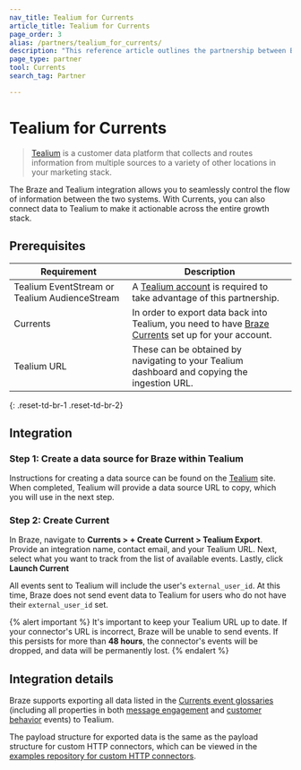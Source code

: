 ```yaml
---
nav_title: Tealium for Currents
article_title: Tealium for Currents
page_order: 3
alias: /partners/tealium_for_currents/
description: "This reference article outlines the partnership between Braze Currents and Tealium, a customer data platform that collects and routes information between sources in your marketing stack."
page_type: partner
tool: Currents
search_tag: Partner

---
```


# Tealium for Currents

> [Tealium](https://www.tealium.com) is a customer data platform that collects and routes information from multiple sources to a variety of other locations in your marketing stack.

The Braze and Tealium integration allows you to seamlessly control the flow of information between the two systems. With Currents, you can also connect data to Tealium to make it actionable across the entire growth stack. 

## Prerequisites

| Requirement | Description |
| ----------- | ----------- |
| Tealium EventStream or Tealium AudienceStream | A [Tealium account](https://my.tealiumiq.com/) is required to take advantage of this partnership. |
| Currents | In order to export data back into Tealium, you need to have [Braze Currents]({{site.baseurl}}/user_guide/data_and_analytics/braze_currents/#access-currents) set up for your account. |
| Tealium URL | These can be obtained by navigating to your Tealium dashboard and copying the ingestion URL.|
{: .reset-td-br-1 .reset-td-br-2}

## Integration

### Step 1: Create a data source for Braze within Tealium

Instructions for creating a data source can be found on the [Tealium](https://docs.tealium.com/server-side/data-sources/webhooks/braze-currents/) site. When completed, Tealium will provide a data source URL to copy, which you will use in the next step.

### Step 2: Create Current

In Braze, navigate to **Currents > + Create Current > Tealium Export**. Provide an integration name, contact email, and your Tealium URL. Next, select what you want to track from the list of available events. Lastly, click **Launch Current**

All events sent to Tealium will include the user's `external_user_id`. At this time, Braze does not send event data to Tealium for users who do not have their `external_user_id` set.

{% alert important %}
It's important to keep your Tealium URL up to date. If your connector's URL is incorrect, Braze will be unable to send events. If this persists for more than **48 hours**, the connector's events will be dropped, and data will be permanently lost.
{% endalert %}

## Integration details

Braze supports exporting all data listed in the [Currents event glossaries]({{site.baseurl}}/user_guide/data_and_analytics/braze_currents) (including all properties in both [message engagement]({{site.baseurl}}/user_guide/data_and_analytics/braze_currents/event_glossary/message_engagement_events/) and [customer behavior]({{site.baseurl}}/user_guide/data_and_analytics/braze_currents/event_glossary/customer_behavior_events/) events) to Tealium.

The payload structure for exported data is the same as the payload structure for custom HTTP connectors, which can be viewed in the [examples repository for custom HTTP connectors](https://github.com/Appboy/currents-examples/tree/master/sample-data/Custom%20HTTP/users/behaviors).
